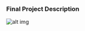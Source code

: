 ### Final Project Description

![alt img](https://github.com/syaifulahdan/mininet/blob/master/finalp-ppj/image/IMG_20160406_090639.jpg)

